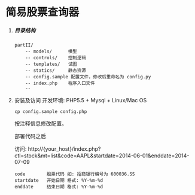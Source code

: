 # 简易股票查询器

1. ##### 目录结构

	```
	partII/
		-- models/	    模型
		-- controls/    控制逻辑
		-- templates/   试图
		-- statics/     静态资源
        -- config.sample 配置文件，修改后重命名为 config.py
        -- index.php    程序入口文件
        -- 
	```

1. 安装及访问
    开发环境: PHP5.5 + Mysql + Linux/Mac OS

    ```
    cp config.sample config.php
    ```
    按注释信息修改配置。

    部署代码之后

    访问: http://{your_host}/index.php?ctl=stock&mt=list&code=AAPL&startdate=2014-06-01&enddate=2014-07-09
    
    ```
    code        股票代码 如: 招商银行编号为 600036.SS
    startdate   开始日期 格式: %Y-%m-%d
    enddate     结束日期 格式: %Y-%m-%d
    ```
